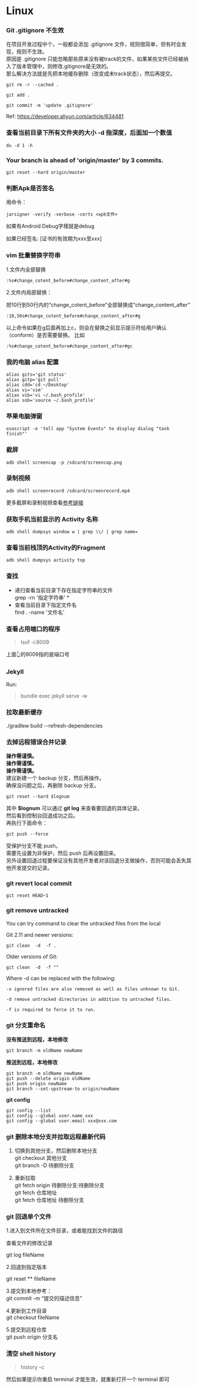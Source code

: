 # Linux

### Git .gitignore 不生效
在项目开发过程中个，一般都会添加 .gitignore 文件，规则很简单，但有时会发现，规则不生效。  
原因是 .gitignore 只能忽略那些原来没有被track的文件，如果某些文件已经被纳入了版本管理中，则修改.gitignore是无效的。  
那么解决方法就是先把本地缓存删除（改变成未track状态），然后再提交。  

```
git rm -r --cached .

git add .

git commit -m 'update .gitignore'
```

Ref: https://developer.aliyun.com/article/634481


### 查看当前目录下所有文件夹的大小 -d 指深度，后面加一个数值
```
du -d 1 -h
```


### Your branch is ahead of 'origin/master' by 3 commits.

```
git reset --hard origin/master
```

### 判断Apk是否签名

用命令：
```
jarsigner -verify -verbose -certs <apk文件>
```

如果有Android Debug字樣就是debug

如果已经签名: [证书的有效期为xxx至xxx]
  

### vim 批量替换字符串

1.文件内全部替换

```
:%s#change_cotent_before#change_content_after#g
```

2.文件内局部替换：

把10行到50行内的“change_cotent_before”全部替换成“change_content_after”
```
:10,50s#change_cotent_before#change_content_after#g
```
以上命令如果在g后面再加上c，则会在替换之前显示提示符给用户确认（conform）是否需要替换。 比如
```
:%s#change_cotent_before#change_content_after#gc
```
### 我的电脑 alias 配置

```
alias gits='git status'
alias gitp='git pull'
alias cdd='cd ~/Desktop'
alias vi='vim'
alias vib='vi ~/.bash_profile'
alias sob='source ~/.bash_profile'
```

### 苹果电脑弹窗
```
osascript -e 'tell app "System Events" to display dialog "task finish"'
```

### 截屏
```
adb shell screencap -p /sdcard/screencap.png
```

### 录制视频
```
adb shell screenrecord /sdcard/screenrecord.mp4
```

更多截屏和录制视频查看[参考链接](https://blog.csdn.net/gdutxiaoxu/article/details/69802895)

### 获取手机当前显示的 Activity 名称
```
adb shell dumpsys window w | grep \\/ | grep name=
```

### 查看当前栈顶的Activity的Fragment
```
adb shell dumpsys activity top
```

### 查找
- 递归查看当前目录下存在指定字符串的文件  
grep -rn '指定字符串' *
- 查看当前目录下指定文件名  
find . -name '文件名'

### 查看占用端口的程序
>lsof -i:8009

上面👆的8009指的是端口号


### Jekyll
Run: 
>bundle exec jekyll serve -w


### 拉取最新缓存

./gradlew build --refresh-dependencies 


### 去掉远程错误合并记录

**操作需谨慎。**  
**操作需谨慎。**  
**操作需谨慎。**  
建议新建一个 backup 分支，然后再操作。  
确保没问题之后，再删除 backup 分支。  
```
git reset --hard $lognum 
```
其中 **$lognum** 可以通过 **git log** 来查看要回退的具体记录。  
然后看到控制台回退成功之后。  
再执行下面命令：
```
git push --force  
```
受保护分支不能 push。  
需要先设置为非保护，然后 push 后再设置回来。  
另外设置回退过程要保证没有其他开发者对该回退分支做操作，否则可能会丢失其他开发提交的记录。

### git revert local commit
```
git reset HEAD~1
```

### git remove untracked


You can try command to clear the untracked files from the local

Git 2.11 and newer versions:

```
git clean  -d  -f .
```

Older versions of Git:

```
git clean  -d  -f ""
```
Where -d can be replaced with the following:
```
-x ignored files are also removed as well as files unknown to Git.

-d remove untracked directories in addition to untracked files.

-f is required to force it to run.
```

### git 分支重命名

**没有推送到远程，本地修改**

```
git branch -m oldName newName
```

**推送到远程，本地修改**

```
git branch -m oldName newName
git push --delete origin oldName
git push origin newName
git branch --set-upstream-to origin/newName
```

**git config**

```
git config --list
git config --global user.name xxx
git config --global user.email xxx@xxx.com
```

### git 删除本地分支并拉取远程最新代码

1. 切换到其他分支，然后删除本地分支  
git checkout 其他分支  
git branch -D 待删除分支

2. 重新拉取  
git fetch origin 待删除分支:待删除分支  
git fetch 仓库地址   
git fetch 仓库地址 待删除分支


### git 回退单个文件
1.进入到文件所在文件目录，或者能找到文件的路径

查看文件的修改记录

git log fileName

2.回退到指定版本

git reset ** fileName

3.提交到本地参考：  
git commit -m “提交的描述信息”

4.更新到工作目录  
git checkout fileName

5.提交到远程仓库  
git push origin 分支名

### 清空 shell history

>history -c

然后如果提示你重启 terminal 才能生效，就重新打开一个 terminal 即可
